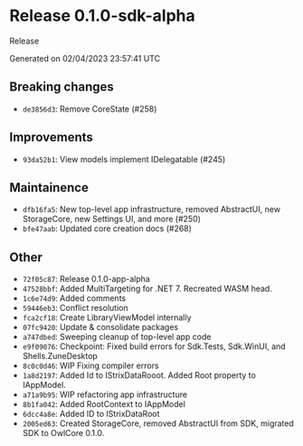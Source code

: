 # Release 0.1.0-sdk-alpha
 Release 

Generated on 02/04/2023 23:57:41 UTC

## Breaking changes
 - `de3856d3`:  Remove CoreState (#258)
## Improvements
 - `93da52b1`:  View models implement IDelegatable (#245)
## Maintainence
 - `dfb16fa5`:  New top-level app infrastructure, removed AbstractUI, new StorageCore, new Settings UI, and more (#250)
 - `bfe47aab`:  Updated core creation docs (#268)
## Other
 - `72f05c87`: Release 0.1.0-app-alpha
 - `47528bbf`: Added MultiTargeting for .NET 7. Recreated WASM head.
 - `1c6e74d9`: Added comments
 - `59446eb3`: Conflict resolution
 - `fca2cf18`: Create LibraryViewModel internally
 - `07fc9420`: Update & consolidate packages
 - `a747dbed`: Sweeping cleanup of top-level app code
 - `e9f09076`: Checkpoint: Fixed build errors for Sdk.Tests, Sdk.WinUI, and Shells.ZuneDesktop
 - `8c0c0d46`: WIP Fixing compiler errors
 - `1a8d2197`: Added Id to IStrixDataRooot. Added Root property to IAppModel.
 - `a71a9b95`: WIP refactoring app infrastructure
 - `8b1fa042`: Added RootContext to IAppModel
 - `6dcc4a8e`: Added ID to IStrixDataRoot
 - `2005ed63`: Created StorageCore, removed AbstractUI from SDK, migrated SDK to OwlCore 0.1.0.
